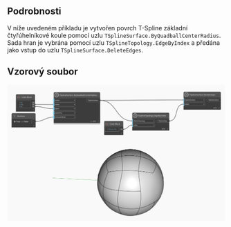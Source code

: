 ## Podrobnosti

V níže uvedeném příkladu je vytvořen povrch T-Spline základní čtyřúhelníkové koule pomocí uzlu `TSplineSurface.ByQuadballCenterRadius`. Sada hran je vybrána pomocí uzlu `TSplineTopology.EdgeByIndex` a předána jako vstup do uzlu `TSplineSurface.DeleteEdges`.


## Vzorový soubor

![Example](./Autodesk.DesignScript.Geometry.TSpline.TSplineSurface.DeleteEdges_img.jpg)
